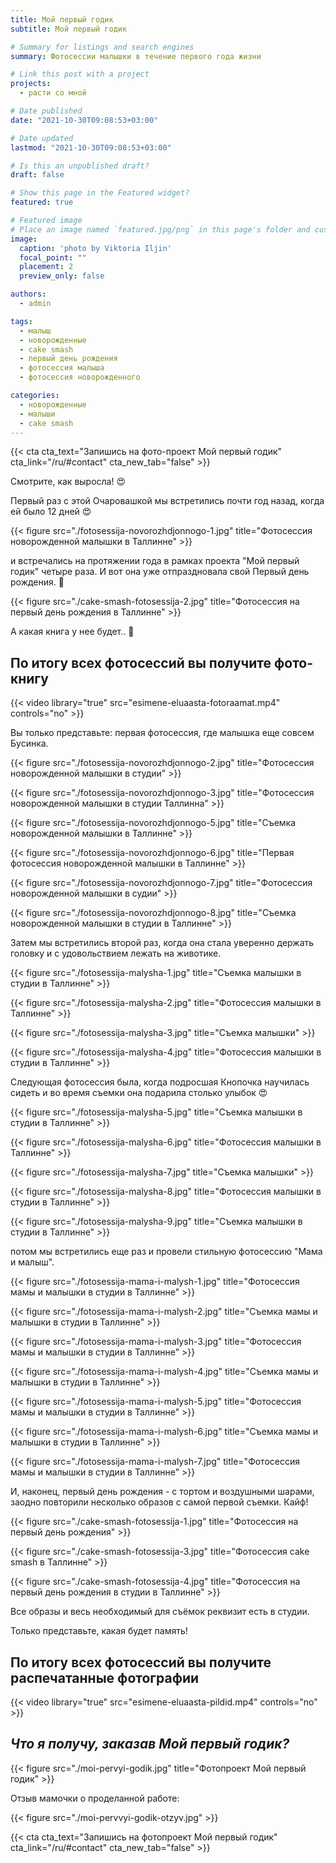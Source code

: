 ```yaml
---
title: Мой первый годик
subtitle: Мой первый годик

# Summary for listings and search engines
summary: Фотосессии малышки в течение первого года жизни

# Link this post with a project
projects:
  - расти со мной

# Date published
date: "2021-10-30T09:08:53+03:00"

# Date updated
lastmod: "2021-10-30T09:08:53+03:00"

# Is this an unpublished draft?
draft: false

# Show this page in the Featured widget?
featured: true

# Featured image
# Place an image named `featured.jpg/png` in this page's folder and customize its options here.
image:
  caption: 'photo by Viktoria Iljin'
  focal_point: ""
  placement: 2
  preview_only: false

authors:
  - admin

tags:
  - малыш
  - новорожденные
  - cake smash
  - первый день рождения
  - фотосессия малыша
  - фотосессия новорожденного

categories:
  - новорожденные
  - малыши
  - cake smash
---
```

{{< cta cta_text="Запишись на фото-проект Мой первый годик" cta_link="/ru/#contact" cta_new_tab="false" >}}

Смотрите, как выросла! 😍

Первый раз с этой Очаровашкой мы встретились почти год назад, когда ей было 12 дней 😍 

{{< figure src="./fotosessija-novorozhdjonnogo-1.jpg" title="Фотосессия новорожденной малышки в Таллинне" >}}

и встречались на протяжении года в рамках проекта "Мой первый годик" четыре раза. И вот она уже отпраздновала свой Первый день рождения. 🥰 

{{< figure src="./cake-smash-fotosessija-2.jpg" title="Фотосессия на первый день рождения в Таллинне" >}}

А какая книга у нее будет.. 🥰 

## По итогу всех фотосессий вы получите фото-книгу 
{{< video library="true" src="esimene-eluaasta-fotoraamat.mp4" controls="no" >}}

Вы только представьте: первая фотосессия, где малышка еще совсем Бусинка. 

{{< figure src="./fotosessija-novorozhdjonnogo-2.jpg" title="Фотосессия новорожденной малышки в студии" >}}

{{< figure src="./fotosessija-novorozhdjonnogo-3.jpg" title="Фотосессия новорожденной малышки в студии Таллинна" >}}

{{< figure src="./fotosessija-novorozhdjonnogo-5.jpg" title="Съемка новорожденной малышки в Таллинне" >}}

{{< figure src="./fotosessija-novorozhdjonnogo-6.jpg" title="Первая фотосессия новорожденной малышки в Таллинне" >}}

{{< figure src="./fotosessija-novorozhdjonnogo-7.jpg" title="Фотосессия новорожденной малышки в судии" >}}

{{< figure src="./fotosessija-novorozhdjonnogo-8.jpg" title="Съемка новорожденной малышки в студии в Таллинне" >}}

Затем мы встретились второй раз, когда она стала уверенно держать головку и с удовольствием лежать на животике. 

{{< figure src="./fotosessija-malysha-1.jpg" title="Съемка малышки в студии в Таллинне" >}}

{{< figure src="./fotosessija-malysha-2.jpg" title="Фотосессия малышки в Таллинне" >}}

{{< figure src="./fotosessija-malysha-3.jpg" title="Съемка малышки" >}}

{{< figure src="./fotosessija-malysha-4.jpg" title="Фотосессия малышки в студии в Таллинне" >}}

Следующая фотосессия была, когда подросшая Кнопочка научилась сидеть и во время съемки она подарила столько улыбок 😍 

{{< figure src="./fotosessija-malysha-5.jpg" title="Съемка малышки в студии в Таллинне" >}}

{{< figure src="./fotosessija-malysha-6.jpg" title="Фотосессия малышки в Таллинне" >}}

{{< figure src="./fotosessija-malysha-7.jpg" title="Съемка малышки" >}}

{{< figure src="./fotosessija-malysha-8.jpg" title="Фотосессия малышки в студии в Таллинне" >}}

{{< figure src="./fotosessija-malysha-9.jpg" title="Съемка малышки в студии в Таллинне" >}}

потом мы встретились еще раз и провели стильную фотосессию "Мама и малыш". 

{{< figure src="./fotosessija-mama-i-malysh-1.jpg" title="Фотосессия мамы и малышки в студии в Таллинне" >}}

{{< figure src="./fotosessija-mama-i-malysh-2.jpg" title="Съемка мамы и малышки в студии в Таллинне" >}}

{{< figure src="./fotosessija-mama-i-malysh-3.jpg" title="Фотосессия мамы и малышки в студии в Таллинне" >}}

{{< figure src="./fotosessija-mama-i-malysh-4.jpg" title="Съемка мамы и малышки в студии в Таллинне" >}}

{{< figure src="./fotosessija-mama-i-malysh-5.jpg" title="Фотосессия мамы и малышки в студии в Таллинне" >}}

{{< figure src="./fotosessija-mama-i-malysh-6.jpg" title="Съемка мамы и малышки в студии в Таллинне" >}}

{{< figure src="./fotosessija-mama-i-malysh-7.jpg" title="Фотосессия мамы и малышки в студии в Таллинне" >}}

И, наконец, первый день рождения - с тортом и воздушными шарами, заодно повторили несколько образов с самой первой съемки. Кайф! 

{{< figure src="./cake-smash-fotosessija-1.jpg" title="Фотосессия на первый день рождения" >}}

{{< figure src="./cake-smash-fotosessija-3.jpg" title="Фотосессия cake smash в Таллинне" >}}

{{< figure src="./cake-smash-fotosessija-4.jpg" title="Фотосессия на первый день рождения в студии в Таллинне" >}}

Все образы и весь необходимый для съёмок реквизит есть в студии. 

Только представьте, какая будет память! 

## По итогу всех фотосессий вы получите распечатанные фотографии
{{< video library="true" src="esimene-eluaasta-pildid.mp4" controls="no" >}}

## *Что я получу, заказав Мой первый годик?*
{{< figure src="./moi-pervyi-godik.jpg" title="Фотопроект Мой первый годик" >}}

Отзыв мамочки о проделанной работе:

{{< figure src="./moi-pervvyi-godik-otzyv.jpg" >}}

{{< cta cta_text="Запишись на фотопроект Мой первый годик" cta_link="/ru/#contact" cta_new_tab="false" >}}